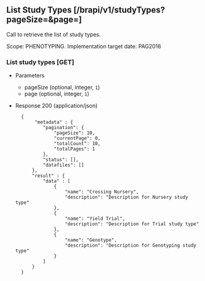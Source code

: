 ## List Study Types [/brapi/v1/studyTypes?pageSize=&page=]

Call to retrieve the list of study types.

Scope: PHENOTYPING.
Implementation target date: PAG2016

### List study types [GET]
+ Parameters
    + pageSize (optional, integer, `1`)
    + page (optional, integer, `1`)

+ Response 200 (application/json)
        
        {
             "metadata" : {
                "pagination": {
                    "pageSize": 10,
                    "currentPage": 0,
                    "totalCount": 10,
                    "totalPages": 1
                },
                "status": [],
                "datafiles": []
            },
            "result" : {
                "data" : [
                    {
                        "name": "Crossing Nursery",
                        "description": "Description for Nursery study type"
                    },
                    {
                        "name": "Yield Trial",
                        "description": "Description for Trial study type"
                    },
                    {
                        "name": "Genotype",
                        "description": "Description for Genotyping study type"
                    }
                ]
            }
        }
    

